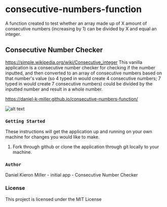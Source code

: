 # consecutive-numbers-function
A function created to test whether an array made up of X amount of consecutive numbers (increasing by 1) can be divided by X and equal an integer.

## Consecutive Number Checker
https://simple.wikipedia.org/wiki/Consecutive_integer
This vanilla application is a consecutive number checker for checking if the number inputted, 
and then converted to an array of consecutive numbers based on that number's value (so 4 typed in would create 4 consecutive numbers;
7 typed in would create 7 consecutive numbers) could be divided by the inputted number and result in a whole number.

https://daniel-k-miller.github.io/consecutive-numbers-function/

![alt text](https://github.com/Daniel-K-Miller/consecutive-numbers-function/preview.png)

### `Getting Started`

These instructions will get the application up and running on your own machine for changes you would like to make.

1. Fork through github or clone the application through git locally to your machine.

### `Author`

Daniel Kieron Miller - initial app - Consecutive Number Checker

### License

This project is licensed under the MIT License
